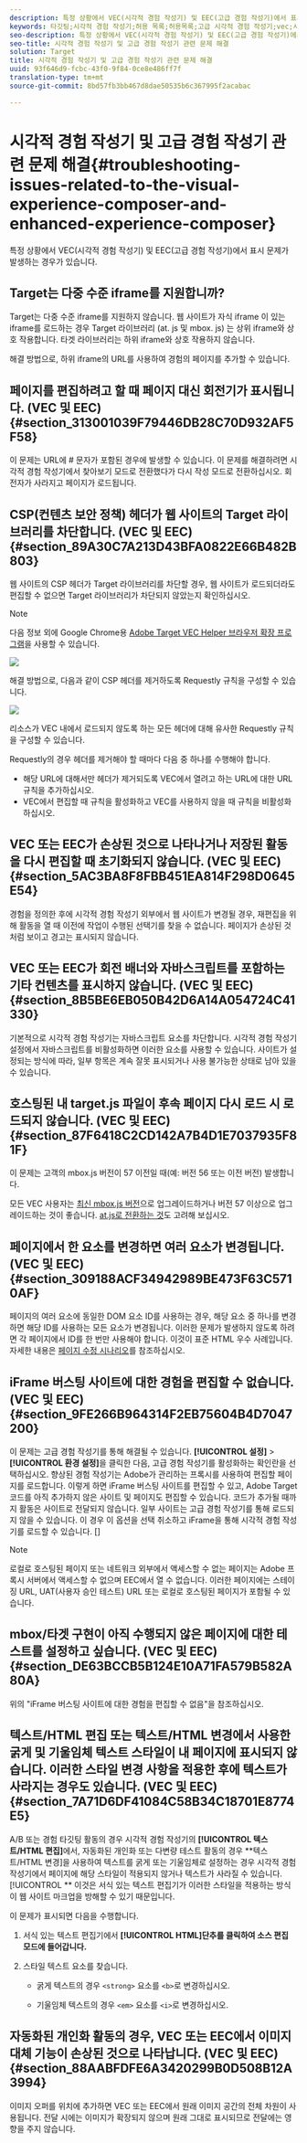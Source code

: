 ```yaml
---
description: 특정 상황에서 VEC(시각적 경험 작성기) 및 EEC(고급 경험 작성기)에서 표시 문제가 발생하는 경우가 있습니다.
keywords: 타깃팅;시각적 경험 작성기;허용 목록;허용목록;고급 시각적 경험 작성기;vec;시각적 경험 작성기 문제 해결;문제 해결;eec;고급 경험 작성기;tls;tls 1.2
seo-description: 특정 상황에서 VEC(시각적 경험 작성기) 및 EEC(고급 경험 작성기)에서 표시 문제가 발생하는 경우가 있습니다.
seo-title: 시각적 경험 작성기 및 고급 경험 작성기 관련 문제 해결
solution: Target
title: 시각적 경험 작성기 및 고급 경험 작성기 관련 문제 해결
uuid: 93f646d9-fcbc-43f0-9f84-0ce8e486ff7f
translation-type: tm+mt
source-git-commit: 8bd57fb3bb467d8dae50535b6c367995f2acabac

---
```



# 시각적 경험 작성기 및 고급 경험 작성기 관련 문제 해결{#troubleshooting-issues-related-to-the-visual-experience-composer-and-enhanced-experience-composer}

특정 상황에서 VEC(시각적 경험 작성기) 및 EEC(고급 경험 작성기)에서 표시 문제가 발생하는 경우가 있습니다.

## Target는 다중 수준 iframe를 지원합니까?

Target는 다중 수준 iframe를 지원하지 않습니다. 웹 사이트가 자식 iframe 이 있는 iframe를 로드하는 경우 Target 라이브러리 (at. js 및 mbox. js) 는 상위 iframe와 상호 작용합니다. 타겟 라이브러리는 하위 iframe와 상호 작용하지 않습니다.

해결 방법으로, 하위 iframe의 URL를 사용하여 경험의 페이지를 추가할 수 있습니다.

## 페이지를 편집하려고 할 때 페이지 대신 회전기가 표시됩니다. (VEC 및 EEC) {#section_313001039F79446DB28C70D932AF5F58}

이 문제는 URL에 # 문자가 포함된 경우에 발생할 수 있습니다. 이 문제를 해결하려면 시각적 경험 작성기에서 찾아보기 모드로 전환했다가 다시 작성 모드로 전환하십시오. 회전자가 사라지고 페이지가 로드됩니다.

## CSP(컨텐츠 보안 정책) 헤더가 웹 사이트의 Target 라이브러리를 차단합니다. (VEC 및 EEC) {#section_89A30C7A213D43BFA0822E66B482B803}

웹 사이트의 CSP 헤더가 Target 라이브러리를 차단할 경우, 웹 사이트가 로드되더라도 편집할 수 없으면 Target 라이브러리가 차단되지 않았는지 확인하십시오.

>[!NOTE]
>
>다음 정보 외에 Google Chrome용 [Adobe Target VEC Helper 브라우저 확장 프로그램](/help/c-experiences/c-visual-experience-composer/r-troubleshoot-composer/vec-helper-browser-extension.md)을 사용할 수 있습니다.

![](assets/cps_headers.png)

해결 방법으로, 다음과 같이 CSP 헤더를 제거하도록 Requestly 규칙을 구성할 수 있습니다.

![](assets/cps_headers_2.png)

리소스가 VEC 내에서 로드되지 않도록 하는 모든 헤더에 대해 유사한 Requestly 규칙을 구성할 수 있습니다.

Requestly의 경우 헤더를 제거해야 할 때마다 다음 중 하나를 수행해야 합니다.

* 해당 URL에 대해서만 헤더가 제거되도록 VEC에서 열려고 하는 URL에 대한 URL 규칙을 추가하십시오.
* VEC에서 편집할 때 규칙을 활성화하고 VEC를 사용하지 않을 때 규칙을 비활성화하십시오.

## VEC 또는 EEC가 손상된 것으로 나타나거나 저장된 활동을 다시 편집할 때 초기화되지 않습니다. (VEC 및 EEC) {#section_5AC3BA8F8FBB451EA814F298D0645E54}

경험을 정의한 후에 시각적 경험 작성기 외부에서 웹 사이트가 변경될 경우, 재편집을 위해 활동을 열 때 이전에 작업이 수행된 선택기를 찾을 수 없습니다. 페이지가 손상된 것처럼 보이고 경고는 표시되지 않습니다.

## VEC 또는 EEC가 회전 배너와 자바스크립트를 포함하는 기타 컨텐츠를 표시하지 않습니다. (VEC 및 EEC) {#section_8B5BE6EB050B42D6A14A054724C41330}

기본적으로 시각적 경험 작성기는 자바스크립트 요소를 차단합니다. 시각적 경험 작성기 설정에서 자바스크립트를 비활성화하면 이러한 요소를 사용할 수 있습니다. 사이트가 설정되는 방식에 따라, 일부 항목은 계속 잘못 표시되거나 사용 불가능한 상태로 남아 있을 수 있습니다.

## 호스팅된 내 target.js 파일이 후속 페이지 다시 로드 시 로드되지 않습니다. (VEC 및 EEC) {#section_87F6418C2CD142A7B4D1E7037935F81F}

이 문제는 고객의 mbox.js 버전이 57 이전일 때(예: 버전 56 또는 이전 버전) 발생합니다.

모든 VEC 사용자는 [최신 mbox.js 버전](../../../c-implementing-target/c-implementing-target-for-client-side-web/t-mbox-download/mboxjs-change-log.md#reference_DBB5EDB79EC44E558F9E08D4774A0F7A)으로 업그레이드하거나 버전 57 이상으로 업그레이드하는 것이 좋습니다. [at.js로 전환하는 것](../../../c-implementing-target/c-implementing-target-for-client-side-web/t-mbox-download/c-target-atjs-implementation/target-atjs-implementation.md#concept_8AC8D169E02944B1A547A0CAD97EAC17)도 고려해 보십시오.

## 페이지에서 한 요소를 변경하면 여러 요소가 변경됩니다. (VEC 및 EEC) {#section_309188ACF34942989BE473F63C5710AF}

페이지의 여러 요소에 동일한 DOM 요소 ID를 사용하는 경우, 해당 요소 중 하나를 변경하면 해당 ID를 사용하는 모든 요소가 변경됩니다. 이러한 문제가 발생하지 않도록 하려면 각 페이지에서 ID를 한 번만 사용해야 합니다. 이것이 표준 HTML 우수 사례입니다. 자세한 내용은 [페이지 수정 시나리오](../../../c-experiences/c-visual-experience-composer/r-troubleshoot-composer/vec-scenarios.md#concept_A458A95F65B4401588016683FB1694DB)를 참조하십시오.

## iFrame 버스팅 사이트에 대한 경험을 편집할 수 없습니다. (VEC 및 EEC) {#section_9FE266B964314F2EB75604B4D7047200}

이 문제는 고급 경험 작성기를 통해 해결될 수 있습니다. **[!UICONTROL 설정]** &gt; **[!UICONTROL 환경 설정]**&#x200B;을 클릭한 다음, 고급 경험 작성기를 활성화하는 확인란을 선택하십시오. 향상된 경험 작성기는 Adobe가 관리하는 프록시를 사용하여 편집할 페이지를 로드합니다. 이렇게 하면 iFrame 버스팅 사이트를 편집할 수 있고, Adobe Target 코드를 아직 추가하지 않은 사이트 및 페이지도 편집할 수 있습니다. 코드가 추가될 때까지 활동은 사이트로 전달되지 않습니다. 일부 사이트는 고급 경험 작성기를 통해 로드되지 않을 수 있습니다. 이 경우 이 옵션을 선택 취소하고 iFrame을 통해 시각적 경험 작성기를 로드할 수 있습니다. []

>[!NOTE]
>
>로컬로 호스팅된 페이지 또는 네트워크 외부에서 액세스할 수 없는 페이지는 Adobe 프록시 서버에서 액세스할 수 없으며 EEC에서 열 수 없습니다. 이러한 페이지에는 스테이징 URL, UAT(사용자 승인 테스트) URL 또는 로컬로 호스팅된 페이지가 포함될 수 있습니다.

## mbox/타겟 구현이 아직 수행되지 않은 페이지에 대한 테스트를 설정하고 싶습니다. (VEC 및 EEC) {#section_DE63BCCB5B124E10A71FA579B582A80A}

위의 "iFrame 버스팅 사이트에 대한 경험을 편집할 수 없음"을 참조하십시오.

## 텍스트/HTML 편집 또는 텍스트/HTML 변경에서 사용한 굵게 및 기울임체 텍스트 스타일이 내 페이지에 표시되지 않습니다. 이러한 스타일 변경 사항을 적용한 후에 텍스트가 사라지는 경우도 있습니다. (VEC 및 EEC) {#section_7A71D6DF41084C58B34C18701E8774E5}

A/B 또는 경험 타깃팅 활동의 경우 시각적 경험 작성기의 **[!UICONTROL 텍스트/HTML 편집]**&#x200B;에서, 자동화된 개인화 또는 다변량 테스트 활동의 경우 **텍스트/HTML 변경]을 사용하여 텍스트를 굵게 또는 기울임체로 설정하는 경우 시각적 경험 작성기에서 페이지에 해당 스타일이 적용되지 않거나 텍스트가 사라질 수 있습니다.[!UICONTROL ** 이것은 서식 있는 텍스트 편집기가 이러한 스타일을 적용하는 방식이 웹 사이트 마크업을 방해할 수 있기 때문입니다.

이 문제가 표시되면 다음을 수행합니다.

1. 서식 있는 텍스트 편집기에서 **[!UICONTROL HTML]단추를 클릭하여 소스 편집 모드에 들어갑니다.**
1. 스타일 텍스트 요소를 찾습니다.

   * 굵게 텍스트의 경우 `<strong>` 요소를 `<b>`로 변경하십시오.

   * 기울임체 텍스트의 경우 `<em>` 요소를 `<i>`로 변경하십시오.

## 자동화된 개인화 활동의 경우, VEC 또는 EEC에서 이미지 대체 기능이 손상된 것으로 나타납니다. (VEC 및 EEC) {#section_88AABFDFE6A3420299B0D508B12A3994}

이미지 오퍼를 위치에 추가하면 VEC 또는 EEC에서 원래 이미지 공간의 전체 차원이 사용됩니다. 전달 시에는 이미지가 확장되지 않으며 원래 그대로 표시되므로 전달에는 영향을 주지 않습니다.
